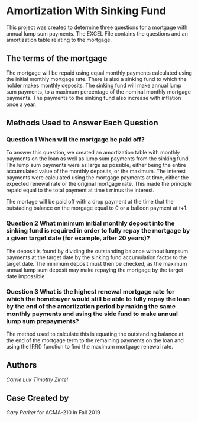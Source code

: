 
# Amortization With Sinking Fund

This project was created to determine three questions for a mortgage with annual lump sum payments. The EXCEL File contains the questions and an amortization table relating to the mortgage.

## The terms of the mortgage

The mortgage will be repaid using equal monthly payments calculated using the initial monthly mortgage rate. There is also a sinking fund to which the holder makes monthly deposits. The sinking fund will make annual lump sum payments, to a maximum percentage of the nominal monthly mortgage payments. The payments to the sinking fund also increase with inflation once a year.

## Methods Used to Answer Each Question

### Question 1 When will the mortgage be paid off?

To answer this question, we created an amortization table with monthly payments on the loan as well as lump sum payments from the sinking fund. The lump sum payments were as large as possible, either being the entire accumulated value of the monthly deposits, or the maximum. The interest payments were calculated using the mortgage payments at time, either the expected renewal rate or the original mortgage rate. This made the principle repaid equal to the total payment at time t minus the interest.

The mortage will be paid off with a drop payment at the time that the outstading balance on the morgage equal to 0 or a balloon payment at t+1.

### Question 2 What minimum initial monthly deposit into the sinking fund is required in order to fully repay the mortgage by a given target date (for example, after 20 years)?

The deposit is found by dividing the outstanding balance without lumpsum payments at the target date by the sinking fund accumulation factor to the target date. The minimum deposit must then be checked, as the maximum annual lump sum deposit may make repaying the mortgage by the target date impossible

### Question 3 What is the highest renewal mortgage rate for which the homebuyer would still be able to fully repay the  loan by the end of the amortization period by making the same monthly payments and using the side fund to make annual lump sum prepayments?

The method used to calculate this is equating the outstanding balance at the end of the mortgage term to the remaining payments on the loan and using the IRR() function to find the maximum mortgage renewal rate.

## Authors
*Carrie Luk*
*Timothy Zintel*

## Case Created by 

*Gary Parker* for ACMA-210 in Fall 2019

